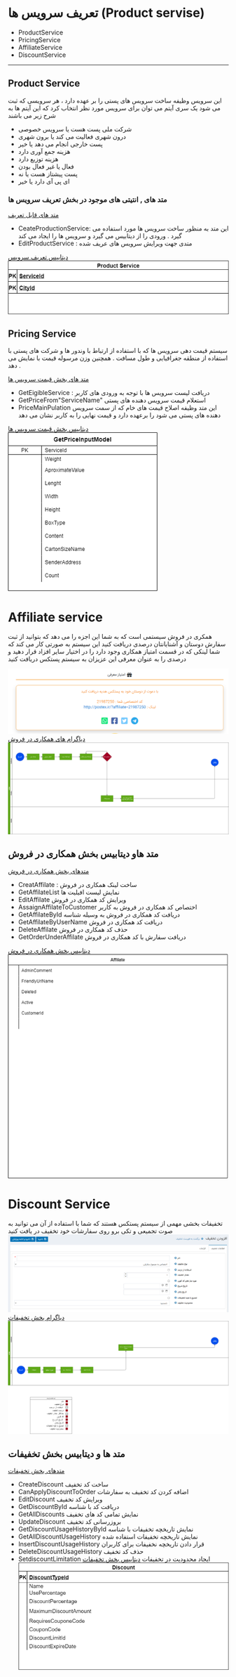 # تعریف سرویس ها (Product servise)  

- ProductService
- PricingService
- AffiliateService
- DiscountService

---

## Product Service

 این سرویس وظیفه ساخت سرویس های پستی را بر عهده دارد ، هر سرویسی که ثبت می شود یک سری آیتم می توان برای سرویس مورد نظر انتخاب کرد که این آیتم ها به شرح زیر می باشند

- شرکت ملی پست هست یا سرویس خصوصی
- درون شهری فعالیت می کند یا برون شهری
- پست خارجی انجام می دهد یا خیر
- هزینه جمع آوری دارد
- هزینه توزیع دارد
- فعال یا غیر فعال بودن
- پست پیشتاز هست یا نه
- ای پی آی دارد یا خیر

### متد های , انتیتی های موجود در بخش تعریف سرویس ها

[متد های قابل تعریف](Diagrams/ProductServiceMethod.drawio)

- CeateProductionService:
  این متد به منظور ساخت سرویس ها مورد استفاده می گیرد . ورودی را از دیتابیس می گیرد و سرویس ها را ایجاد می کند
- EditProductService :
  متدی جهت ویرایش سرویس های عریف شده

[دیتابیس تعریف سرویس](Diagrams/ProductServiceDatabase.drawio)
![دیتابیس تعریف سرویس](imgs/ProductServiceDatabase.png)

## Pricing Service

سیستم قیمت دهی سرویس ها که با استفاده از ارتباط با وندور ها و شرکت های پستی با استفاده از منطقه جغرافیایی و طول مسافت . همچنین وزن مرسوله قیمت با نمایش می دهد .

[متد های بخش قیمت سرویس ها](Diagrams/PricingServiceMethod.drawio)

- GetEigibleService :
   دریافت لیست سرویس ها با توجه به ورودی های کاربر
- GetPriceFrom"ServiceName"
  استعلام قیمت سرویس دهنده های پستی  
- PriceMainPulation
  این متد وظیفه اصلاح قیمت های خام که از سمت سرویس دهنده های پستی می شود را برعهده دارد و قیمت نهایی را به کاربر نشان می دهد

[دیتابیس بخش قیمت سرویس ها](Diagrams/PriceServiseDatabase.drawio)
![دیتابیس قیمت سرویس ها](imgs/PriceServiseDatabase.png)

# Affiliate service

   همکری در فروش سیستمی است که به شما این اجزه را می دهد که بتوانید از ثبت سفارش دوستان و آشنایانتان درصدی دریافت کنید
   این سیستم به صورتی کار می کند که شما لینکی که در قسمت امتیاز همکاری وجود دارد را در اختیار سایر افزاد قرار دهید و درصدی را به عنوان معرفی این عزیزان به سیستم پستکس دریافت کنید

   ![Affiliate Service](imgs/AfiliatLink.png)
[دیاگرام های همکاری در فروش](Diagrams/BA1-Affiliatelink.drawio)
![دیاگرام همکاری در فروش](imgs/BA1-Affiliatelink.png)

## متد هاو دیتابیس بخش همکاری در فروش

[متدهای بخش همکاری در فروش](Diagrams/AffileatServiseMethod.drawio)

- CreatAffilate :
  ساخت لینک همکاری در فروش
- GetAffilateList
  نمایش لیست افیلیت ها
- EditAffilate
  ویرایش کد همکاری در فروش
- AssaignAffilateToCustomer
  اختصاص کد همکاری در فروش به کاربر
- GetAffilateById
  دریافت کد همکاری در فروش به وسیله شناسه
- GetAffilateByUserName
  دریافت کد همکاری در فروش
- DeleteAffilate
  حذف کد همکاری در فروش
- GetOrderUnderAffilate
  دریافت سفارش با کد همکاری در فروش  

[دیتابیس بخش همکاری در فروش](Diagrams/AffiatServiceDatabase.drawio)
![همکاری در فروش](imgs/AffiatServiceDatabase.png)

# Discount Service

   تخفیفات بخشی مهمی از سیستم پستکس هستند که شما با استفاده از آن می توانید به صوت تجمیعی و تکی برو روی سفارشات خود تخفیف در یافت کنید
   ![تخفیفات](imgs/Discount.PNG)
   [دیاگرام بخش تخفیفات](Diagrams/BD1-Discount.drawio)
   ![دیاگرام تخفیفات](imgs/BD1-Discount.png)

## متد ها و دیتابیس بخش تخفیفات

[متدهای بخش تخفیفات](Diagrams/DiscountServiceMethod.drawio)

- CreateDiscount
  ساخت کد تخفیف
- CanApplyDiscountToOrder
  اضافه کردن کد تخفیف به سفارشات
- EditDiscount
  ویرایش کد تخفیف
- GetDiscountById
 دریافت کد با شناسه
- GetAllDiscounts
 نمایش تمامی کد های تخفیف
- UpdateDiscount
 بروزرسانی کد تخفیف
- GetDiscountUsageHistoryById
 نمایش تاریخچه تخفیفات با شناسه
- GetAllDiscountUsageHistory
 نمایش تاریخچه تخفیفات استفاده شده
- InsertDiscountUsageHistory
 قرار دادن تاریخچه نخفیفات برای کاربران
- DeleteDiscountUsageHistory
 حذف کد تخفیف
- SetdiscountLimitation
ایجاد محدودیت در تخفیفات
[دیتابیس بخش تخفیفات](Diagrams/DiscountServiceDatabase.drawio)
![دیتابیس بخش تخفیفات](imgs/DiscountServiceDatabase.png)
